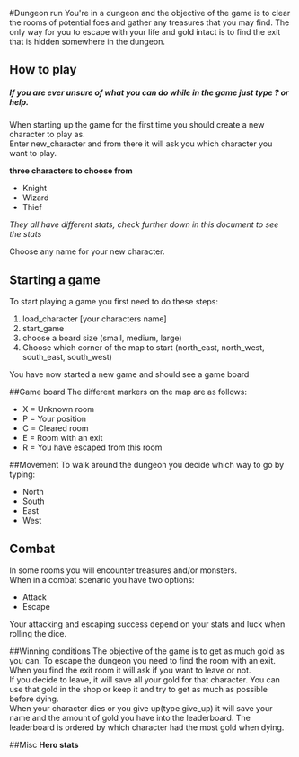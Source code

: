#Dungeon run
You're in a dungeon and the objective of the game is to clear the rooms of potential foes and gather any treasures that
you may find. The only way for you to escape with your life and gold intact is to find the exit that is hidden somewhere
in the dungeon.

## How to play
##### If you are ever unsure of what you can do while in the game just type ? or help.  

When starting up the game for the first time you should create a new character to play as.  
Enter new_character and from there it will ask you which character you want to play.  

**three characters to choose from**
* Knight
* Wizard
* Thief  

*They all have different stats, check further down in this document to see the stats*  

Choose any name for your new character.  
## Starting a game
To start playing a game you first need to do these steps:  
1. load_character [your characters name]
2. start_game  
3. choose a board size (small, medium, large)
4. Choose which corner of the map to start (north_east, north_west, south_east, south_west)  

You have now started a new game and should see a game board

##Game board
The different markers on the map are as follows:  
* X = Unknown room
* P = Your position
* C = Cleared room
* E = Room with an exit
* R = You have escaped from this room  

##Movement
To walk around the dungeon you decide which way to go by typing:
* North
* South
* East 
* West

## Combat
In some rooms you will encounter treasures and/or monsters.  
When in a combat scenario you have two options:
* Attack
* Escape  

Your attacking and escaping success depend on your stats and luck when rolling the dice.

##Winning conditions
The objective of the game is to get as much gold as you can. To escape the dungeon
you need to find the room with an exit. When you find the exit room it will ask
if you want to leave or not.  
If you decide to leave, it will save all your gold
for that character. You can use that gold in the shop or keep it and try to get
as much as possible before dying.  
When your character dies or you give up(type give_up) it will save your name and
the amount of gold you have into the leaderboard. The leaderboard is ordered
by which character had the most gold when dying.  
  
  
##Misc
**Hero stats**
